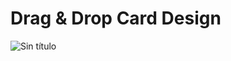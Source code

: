 # Drag & Drop Card Design


![Sin título](https://user-images.githubusercontent.com/33464344/114028623-b06d0700-9846-11eb-8e7c-d6b599dd0ddf.png)
